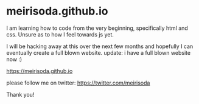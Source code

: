 # meirisoda.github.io


I am learning how to code from the very beginning, specifically html and css.
Unsure as to how I feel towards js yet. 

I will be hacking away at this over the next few months and hopefully I can eventually create a full blown website.
update: i have a full blown website now :) 

https://meirisoda.github.io


please follow me on twitter: https://twitter.com/meirisoda

Thank you! 
